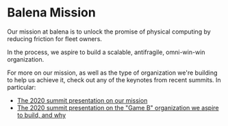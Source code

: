 # Balena Mission
Our mission at balena is to unlock the promise of physical computing by reducing friction for fleet owners.

In the process, we aspire to build a scalable, antifragile, omni-win-win organization. 

For more on our mission, as well as the type of organization we're building to help us achieve it, check out any of the keynotes from recent summits. In particular: 
- [The 2020 summit presentation on our mission](https://drive.google.com/drive/u/0/folders/1rPYCLJqsYFDQZUQjdZWF6miR9TS-O8C0)
- [The 2020 summit presentation on the "Game B" organization we aspire to build, and why](https://drive.google.com/drive/u/0/folders/135XUCc-btFwxx4spmX0vVOps6FKx80Cl) 
